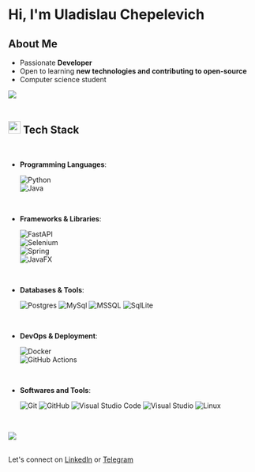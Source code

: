 # Hi, I'm Uladislau Chepelevich   

##  About Me
- Passionate **Developer**  
- Open to learning **new technologies and contributing to open-source**  
- Computer science student

<img src="https://user-images.githubusercontent.com/73097560/115834477-dbab4500-a447-11eb-908a-139a6edaec5c.gif"><br><br>

##  <img src="https://media2.giphy.com/media/QssGEmpkyEOhBCb7e1/giphy.gif?cid=ecf05e47a0n3gi1bfqntqmob8g9aid1oyj2wr3ds3mg700bl&rid=giphy.gif" width ="25"><b> Tech Stack </b>
<br>

- **Programming Languages**:
    
    ![Python](https://img.shields.io/badge/-Python-blue?style=for-the-badge&logo=python)  
    ![Java](https://img.shields.io/badge/-Java-red?style=for-the-badge&logo=java)

<br> 
  
- **Frameworks & Libraries**:

   ![FastAPI](https://img.shields.io/badge/-FastAPI-009688?style=for-the-badge&logo=fastapi)  
   ![Selenium](https://img.shields.io/badge/-Selenium-43B02A?style=for-the-badge&logo=selenium)  
   ![Spring](https://img.shields.io/badge/-Spring-6DB33F?style=for-the-badge&logo=spring)  
   ![JavaFX](https://img.shields.io/badge/-JavaFX-1B75BC?style=for-the-badge&logo=java&logoColor=white)  

<br> 

- **Databases & Tools**:
    
    ![Postgres](https://img.shields.io/badge/PostgreSQL-316192?style=for-the-badge&logo=postgresql&logoColor=white)
    ![MySql](https://img.shields.io/badge/MySQL-005C84?style=for-the-badge&logo=mysql&logoColor=white)
    ![MSSQL](https://img.shields.io/badge/Microsoft%20SQL%20Server-CC2927?style=for-the-badge&logo=microsoft%20sql%20server&logoColor=white)
    ![SqlLite](https://img.shields.io/badge/SQLite-07405E?style=for-the-badge&logo=sqlite&logoColor=white)

<br>    
 
- **DevOps & Deployment**:
  
    ![Docker](https://img.shields.io/badge/-Docker-2496ED?style=for-the-badge&logo=docker)  
    ![GitHub Actions](https://img.shields.io/badge/-GitHub%20Actions-2088FF?style=for-the-badge&logo=github-actions)  

<br>

- **Softwares and Tools**:

    ![Git](https://img.shields.io/badge/git-%23F05033.svg?style=for-the-badge&logo=git&logoColor=white)
    ![GitHub](https://img.shields.io/badge/github-%23121011.svg?style=for-the-badge&logo=github&logoColor=white)
    ![Visual Studio Code](https://img.shields.io/badge/Visual%20Studio%20Code-0078d7.svg?style=for-the-badge&logo=visual-studio-code&logoColor=white)
    ![Visual Studio](https://img.shields.io/badge/Visuall%20Studio-2C2255?style=for-the-badge&logo=eclipse&logoColor=white)
    ![Linux](https://img.shields.io/badge/Linux-FCC624?style=for-the-badge&logo=linux&logoColor=black) 

<br>

<img src="https://user-images.githubusercontent.com/73097560/115834477-dbab4500-a447-11eb-908a-139a6edaec5c.gif"><br><br>

Let's connect on [LinkedIn](https://www.linkedin.com/in/u%C5%82adzis%C5%82au-chepe%C5%82evich-9bb953256/) or [Telegram](https://t.me/chepelevichad) 


